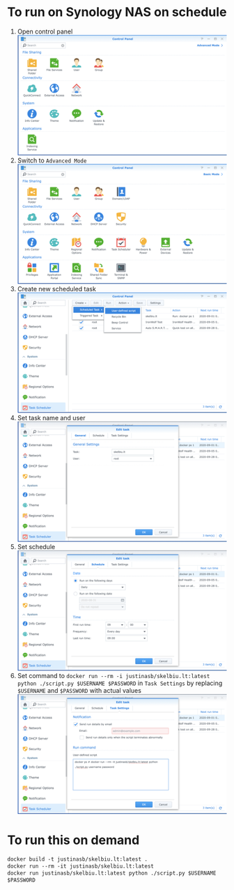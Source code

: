 # To run on Synology NAS on schedule

1. Open control panel
![](resources/1._Control_Panel.png)
1. Switch to `Advanced Mode`
![](resources/2._Advanced_Control_Panel.png)
1. Create new scheduled task
![](resources/3._Task_scheduler.png)
1. Set task name and user
![](resources/4._Task_scheduler_general.png)
1. Set schedule
![](resources/5._Task_scheduler_schedule.png)
1. Set command to `docker run --rm -i justinasb/skelbiu.lt:latest python ./script.py $USERNAME $PASSWORD` in `Task Settings` by replacing `$USERNAME` and `$PASSWORD` with actual values
![](resources/6._Task_scheduler_task_settings.png)

# To run this on demand

```
docker build -t justinasb/skelbiu.lt:latest .
docker run --rm -it justinasb/skelbiu.lt:latest
docker run justinasb/skelbiu.lt:latest python ./script.py $USERNAME $PASSWORD
```
